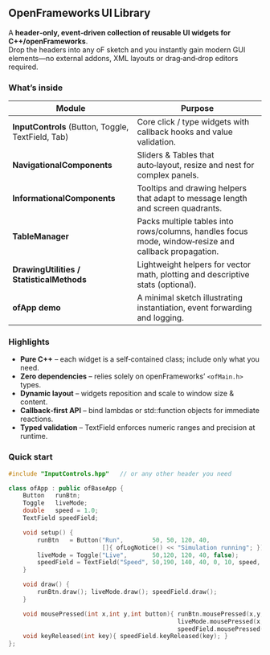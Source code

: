 ## OpenFrameworks UI Library

A **header‑only, event‑driven collection of reusable UI widgets for C++/openFrameworks**.  
Drop the headers into any oF sketch and you instantly gain modern GUI elements—no external addons, XML layouts or drag‑and‑drop editors required.

### What’s inside
| Module | Purpose |
| ------ | ------- |
| **InputControls** (Button, Toggle, TextField, Tab) | Core click / type widgets with callback hooks and value validation. |
| **NavigationalComponents** | Sliders & Tables that auto‑layout, resize and nest for complex panels. |
| **InformationalComponents** | Tooltips and drawing helpers that adapt to message length and screen quadrants. |
| **TableManager** | Packs multiple tables into rows/columns, handles focus mode, window‑resize and callback propagation. |
| **DrawingUtilities / StatisticalMethods** | Lightweight helpers for vector math, plotting and descriptive stats (optional). |
| **ofApp demo** | A minimal sketch illustrating instantiation, event forwarding and logging.

### Highlights
* **Pure C++** – each widget is a self‑contained class; include only what you need.  
* **Zero dependencies** – relies solely on openFrameworks’ `<ofMain.h>` types.  
* **Dynamic layout** – widgets reposition and scale to window size & content.  
* **Callback‑first API** – bind lambdas or std::function objects for immediate reactions.  
* **Typed validation** – TextField enforces numeric ranges and precision at runtime.

### Quick start
```cpp
#include "InputControls.hpp"   // or any other header you need

class ofApp : public ofBaseApp {
    Button   runBtn;
    Toggle   liveMode;
    double   speed = 1.0;
    TextField speedField;

    void setup() {
        runBtn   = Button("Run",        50, 50, 120, 40,
                          []{ ofLogNotice() << "Simulation running"; });
        liveMode = Toggle("Live",       50,120, 120, 40, false);
        speedField = TextField("Speed", 50,190, 140, 40, 0, 10, speed, 2);
    }

    void draw() {
        runBtn.draw(); liveMode.draw(); speedField.draw();
    }

    void mousePressed(int x,int y,int button){ runBtn.mousePressed(x,y,button);
                                               liveMode.mousePressed(x,y,button);
                                               speedField.mousePressed(x,y,button); }
    void keyReleased(int key){ speedField.keyReleased(key); }
};
